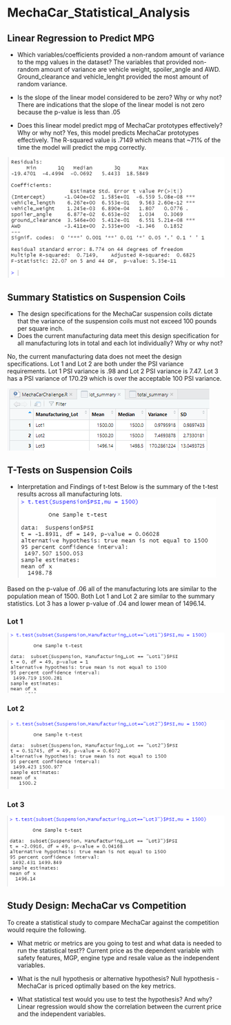 # MechaCar_Statistical_Analysis
## Linear Regression to Predict MPG
- Which variables/coefficients provided a non-random amount of variance to the mpg values in the dataset?
The variables that provided non-random amount of variance are vehicle weight, spoiler_angle and AWD.
Ground_clearance and vehicle_lenght provided the most amount of random variance.


- Is the slope of the linear model considered to be zero? Why or why not?
There are indications that the slope of the linear model is not zero because the p-value is less than .05


- Does this linear model predict mpg of MechaCar prototypes effectively? Why or why not?
Yes, this model predicts MechaCar prototypes effectively.
The R-squared value is .7149 which means that ~71% of the time the model will predict the mpg correctly.

![Del1.PNG](Del1.PNG)

## Summary Statistics on Suspension Coils
- The design specifications for the MechaCar suspension coils dictate that the variance of the suspension coils must not exceed 100 pounds per square inch. 
- Does the current manufacturing data meet this design specification for all manufacturing lots in total and each lot individually? Why or why not?

No, the current manufacturing data does not meet the design specifications.
Lot 1 and Lot 2 are both under the PSI variance requirements.
Lot 1 PSI variance is .98 and Lot 2 PSI variance is 7.47.
Lot 3 has a PSI variance of 170.29 which is over the acceptable 100 PSI variance.

![lot_summary.PNG](lot_summary.PNG)

## T-Tests on Suspension Coils
- Interpretation and Findings of t-test
Below is the summary of the t-test results across all manufacturing lots.
![t_test_all.PNG](t_test_all.PNG)

Based on the p-value of .06 all of the manufacturing lots are similar to the population mean of 1500.
Both Lot 1 and Lot 2 are similar to the summary statistics.
Lot 3 has a lower p-value of .04 and lower mean of 1496.14.
### Lot 1
![t_test_lot1.PNG](t_test_lot1.PNG)
### Lot 2
![t_test_lot2.PNG](t_test_lot2.PNG)
### Lot 3
![t_test_lot3.PNG](t_test_lot3.PNG)

## Study Design: MechaCar vs Competition
To create a statistical study to compare MechaCar against the competition would require the following.

- What metric or metrics are you going to test and what data is needed to run the statistical test??
Current price as the dependent variable with safety features, MGP, engine type and resale value as the independent variables.

- What is the null hypothesis or alternative hypothesis?
Null hypothesis - MechaCar is priced optimally based on the key metrics.

- What statistical test would you use to test the hypothesis? And why?
Linear regression would show the correlation between the current price and the independent variables.
